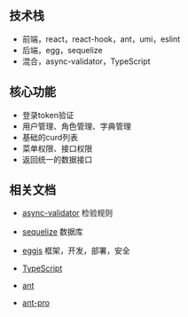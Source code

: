 ## 技术栈

- 前端，react，react-hook，ant，umi，eslint
- 后端，egg，sequelize
- 混合，async-validator，TypeScript



## 核心功能

- 登录token验证
- 用户管理、角色管理、字典管理
- 基础的curd列表
- 菜单权限、接口权限
- 返回统一的数据接口



## 相关文档

- [async-validator](https://github.com/yiminghe/async-validator)  检验规则

- [sequelize](https://www.sequelize.com.cn/)  数据库

- [eggjs](https://eggjs.org/zh-cn/) 框架，开发，部署，安全

- [TypeScript](https://ts.xcatliu.com/)

- [ant](https://ant.design/)

- [ant-pro](https://pro.ant.design/)





